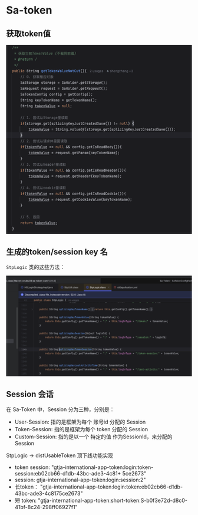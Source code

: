 # Sa-token

## 获取token值

<center><img src="pics/sa-token.png" alt=""></center>

## 生成的token/session key 名
`StpLogic`  类的这些方法：
<center><img src="pics/sa-token-2.png" alt=""></center>

## Session 会话
在 Sa-Token 中，Session 分为三种，分别是：

+ User-Session: 指的是框架为每个 账号id 分配的 Session
+ Token-Session: 指的是框架为每个 token 分配的 Session
+ Custom-Session: 指的是以一个 特定的值 作为SessionId，来分配的 Session

StpLogic -> distUsableToken 顶下线功能实现


+ token session: "gtja-international-app-token:login:token-session:eb02cb66-d1db-43bc-ade3-4c81+ 5ce2673"
+ session: gtja-international-app-token:login:session:2"
+ 长token： "gtja-international-app-token:login:token:eb02cb66-d1db-43bc-ade3-4c8175ce2673"
+ 短 token: "gtja-international-app-token:short-token:S-b0f3e72d-d8c0-41bf-8c24-298ff06927f1"


